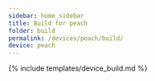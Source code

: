 ```yaml
---
sidebar: home_sidebar
title: Build for peach
folder: build
permalink: /devices/peach/build/
device: peach
---
```

{% include templates/device_build.md %}
